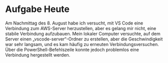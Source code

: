# Aufgabe Heute

Am Nachmittag des 8. August habe ich versucht, mit VS Code eine Verbindung zum AWS-Server herzustellen, aber es gelang mir nicht, eine stabile Verbindung aufzubauen. Mein lokaler Computer versuchte, auf dem Server einen „vscode-server“-Ordner zu erstellen, aber die Geschwindigkeit war sehr langsam, und es kam häufig zu erneuten Verbindungsversuchen. Über die PowerShell-Befehlszeile konnte jedoch problemlos eine Verbindung hergestellt werden.
